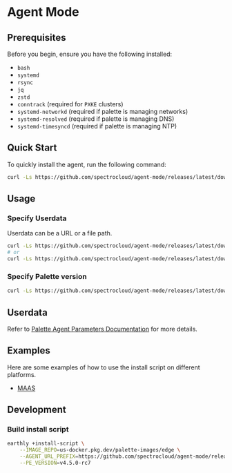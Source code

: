 # Agent Mode

## Prerequisites

Before you begin, ensure you have the following installed:

- `bash`
- `systemd`
- `rsync`
- `jq`
- `zstd`
- `conntrack` (required for `PXKE` clusters)
- `systemd-networkd` (required if palette is managing networks)
- `systemd-resolved` (required if palette is managing DNS)
- `systemd-timesyncd` (required if palette is managing NTP)

## Quick Start

To quickly install the agent, run the following command:

```bash
curl -Ls https://github.com/spectrocloud/agent-mode/releases/latest/download/palette-agent-install.sh | bash
```

## Usage

### Specify Userdata

Userdata can be a URL or a file path.

```bash
curl -Ls https://github.com/spectrocloud/agent-mode/releases/latest/download/palette-agent-install.sh | USERDATA=https://xxx/userdata bash
# or
curl -Ls https://github.com/spectrocloud/agent-mode/releases/latest/download/palette-agent-install.sh | USERDATA=/path/to/userdata bash
```

### Specify Palette version

```bash
curl -Ls https://github.com/spectrocloud/agent-mode/releases/latest/download/palette-agent-install.sh | VERSION=v4.5.0 bash
```

## Userdata

Refer to [Palette Agent Parameters Documentation](https://docs.spectrocloud.com/clusters/edge/edge-configuration/installer-reference/#palette-agent-parameters) for more details.

## Examples

Here are some examples of how to use the install script on different platforms.

- [MAAS](examples/maas/README.md)

## Development

### Build install script

```bash
earthly +install-script \
    --IMAGE_REPO=us-docker.pkg.dev/palette-images/edge \
    --AGENT_URL_PREFIX=https://github.com/spectrocloud/agent-mode/releases/download/v4.5.0-rc5 \
    --PE_VERSION=v4.5.0-rc7
```
